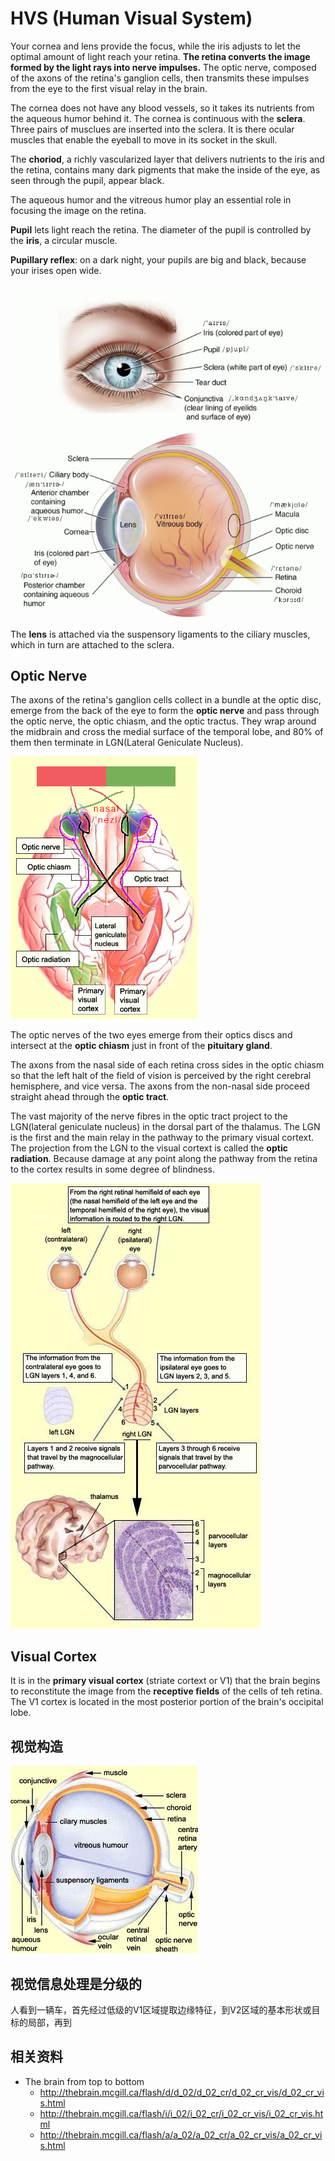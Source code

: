 # HVS (Human Visual System)

Your cornea and lens provide the focus, while the iris adjusts to let the optimal amount of light reach your retina. **The retina converts the image formed by the light rays into nerve impulses.** The optic nerve, composed of the axons of the retina's ganglion cells, then transmits these impulses from the eye to the first visual relay in the brain.

The cornea does not have any blood vessels, so it takes its nutrients from the aqueous humor behind it. The cornea is continuous with the **sclera**. Three pairs of musclues are inserted into the sclera. It is there ocular muscles that enable the eyeball to move in its socket in the skull.

The **choriod**, a richly vascularized layer that delivers nutrients to the iris and the retina, contains many dark pigments that make the inside of the eye, as seen through the pupil, appear black.

The aqueous humor and the vitreous humor play an essential role in focusing the image on the retina.

**Pupil** lets light reach the retina. The diameter of the pupil is controlled by the **iris**, a circular muscle.

**Pupillary reflex**: on a dark night, your pupils are big and black, because your irises open wide.

![the main optical components of the eye](https://github.com/AarioAi/share/blob/master/_asset/2-the-main-optical-compnents-of-the-eye.jpg?raw=true)

The **lens** is attached via the suspensory ligaments to the ciliary muscles, which in turn are attached to the sclera.

## Optic Nerve

The axons of the retina's ganglion cells collect in a bundle at the optic disc, emerge from the back of the eye to form the **optic nerve** and pass through the optic nerve, the optic chiasm, and the optic tractus. They wrap around the midbrain and cross the medial surface of the temporal lobe, and 80% of them then terminate in LGN(Lateral Geniculate Nucleus).

![optic nerve](https://github.com/AarioAi/share/blob/master/_asset/2-optic-nerve.jpg?raw=true)

The optic nerves of the two eyes emerge from their optics discs and intersect at the **optic chiasm** just in front of the **pituitary gland**.

The axons from the nasal side of each retina cross sides in the optic chiasm so that the left halt of the field of vision is perceived by the right cerebral hemisphere, and vice versa. The axons from the non-nasal side proceed straight ahead through the **optic tract**.

The vast majority of the nerve fibres in the optic tract project to the LGN(lateral geniculate nucleus) in the dorsal part of the thalamus. The LGN is the first and the main relay in the pathway to the primary visual cortext. The projection from the LGN to the visual cortext is called the **optic radiation**. Because damage at any point along the pathway from the retina to the cortex results in some degree of blindness.

![Lateral Geniculate Nucleus](https://github.com/AarioAi/share/blob/master/_asset/2-LGN.jpg?raw=true)

## Visual Cortex

It is in the **primary visual cortex** (striate cortext or V1) that the brain begins to reconstitute the image from the **receptive fields** of the cells of teh retina. The V1 cortex is located in the most posterior portion of the brain's occipital lobe.

## 视觉构造

![The Eye](https://github.com/AarioAi/share/blob/master/_asset/2-eye.jpg?raw=true)

## 视觉信息处理是分级的

人看到一辆车，首先经过低级的V1区域提取边缘特征，到V2区域的基本形状或目标的局部，再到

## 相关资料

* The brain from top to bottom
  * http://thebrain.mcgill.ca/flash/d/d_02/d_02_cr/d_02_cr_vis/d_02_cr_vis.html
  * http://thebrain.mcgill.ca/flash/i/i_02/i_02_cr/i_02_cr_vis/i_02_cr_vis.html
  * http://thebrain.mcgill.ca/flash/a/a_02/a_02_cr/a_02_cr_vis/a_02_cr_vis.html